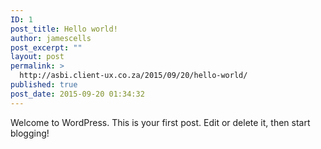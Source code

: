 ```yaml
---
ID: 1
post_title: Hello world!
author: jamescells
post_excerpt: ""
layout: post
permalink: >
  http://asbi.client-ux.co.za/2015/09/20/hello-world/
published: true
post_date: 2015-09-20 01:34:32
---
```

Welcome to WordPress. This is your first post. Edit or delete it, then start blogging!